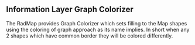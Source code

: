 ## Information Layer Graph Colorizer
The RadMap provides Graph Colorizer which sets filling to the Map shapes using the coloring of graph approach as its name implies. In short when any 2 shapes which have common border they will be colored differently.

[//]: <keywords:MapShapeReader, ShapeFillCollection, HighlightFillCollection>
